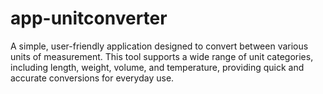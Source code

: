 # app-unitconverter
A simple, user-friendly application designed to convert between various units of measurement. This tool supports a wide range of unit categories, including length, weight, volume, and temperature, providing quick and accurate conversions for everyday use.
